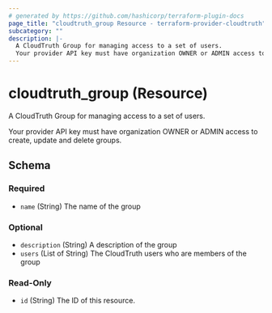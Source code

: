 ```yaml
---
# generated by https://github.com/hashicorp/terraform-plugin-docs
page_title: "cloudtruth_group Resource - terraform-provider-cloudtruth"
subcategory: ""
description: |-
  A CloudTruth Group for managing access to a set of users.
  Your provider API key must have organization OWNER or ADMIN access to create, update and delete groups.
---
```


# cloudtruth_group (Resource)

A CloudTruth Group for managing access to a set of users.

Your provider API key must have organization OWNER or ADMIN access to create, update and delete groups.



<!-- schema generated by tfplugindocs -->
## Schema

### Required

- `name` (String) The name of the group

### Optional

- `description` (String) A description of the group
- `users` (List of String) The CloudTruth users who are members of the group

### Read-Only

- `id` (String) The ID of this resource.


